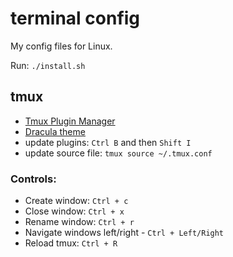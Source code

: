 # terminal config

My config files for Linux.

Run: `./install.sh`

## tmux

- [Tmux Plugin Manager](https://github.com/tmux-plugins/tpm)
- [Dracula theme](https://draculatheme.com/tmux)
- update plugins: `Ctrl B` and then `Shift I`
- update source file: `tmux source ~/.tmux.conf`

### Controls:

- Create window: `Ctrl + c`
- Close window: `Ctrl + x`
- Rename window: `Ctrl + r`
- Navigate windows left/right - `Ctrl + Left/Right`
- Reload tmux: `Ctrl + R`
